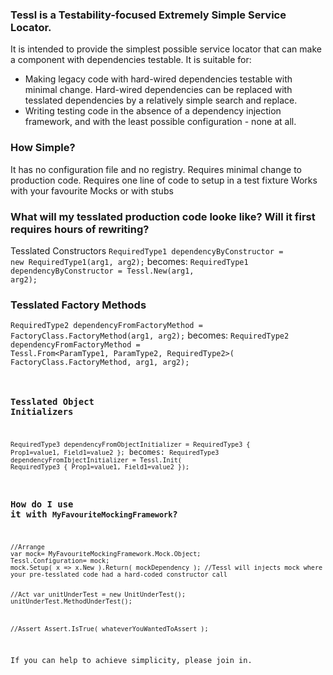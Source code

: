 ### Tessl is a Testability-focused Extremely Simple Service Locator.

It is intended to provide the simplest possible service locator that can make a component with dependencies testable. It is suitable for:

- Making legacy code with hard-wired dependencies testable with minimal change. Hard-wired dependencies can be replaced with tesslated dependencies by a relatively simple search and replace.
- Writing testing code in the absence of a dependency injection framework, and with the least possible configuration - none at all.

### How Simple?

It has no configuration file and no registry.
Requires minimal change to production code.
Requires one line of code to setup in a test fixture
Works with your favourite Mocks or with stubs

### What will my tesslated production code looke like? Will it first requires hours of rewriting?

Tesslated Constructors
<code>RequiredType1 dependencyByConstructor = new RequiredType1(arg1, arg2);</code>
becomes:
<code>RequiredType1 dependencyByConstructor = Tessl.New<RequiredType1>(arg1, arg2);</code>

### Tesslated Factory Methods

<code>RequiredType2 dependencyFromFactoryMethod = FactoryClass.FactoryMethod(arg1, arg2);</code>
becomes:
<code>RequiredType2 dependencyFromFactoryMethod = Tessl.From<ParamType1, ParamType2, RequiredType2>( FactoryClass.FactoryMethod, arg1, arg2);

### Tesslated Object Initializers

<code>RequiredType3 dependencyFromObjectInitializer = RequiredType3 { Prop1=value1, Field1=value2 };</code>
becomes:
<code>RequiredType3 dependencyFromIbjectInitializer = Tessl.Init<RequiredType3>( RequiredType3 { Prop1=value1, Field1=value2 });</code>

### How do I use it with `MyFavouriteMockingFramework`?

<code>
//Arrange
var mock= MyFavouriteMockingFramework.Mock<ITessl>.Object;
Tessl.Configuration= mock;
mock.Setup( x => x.New<Dependency> ).Return( mockDependency ); //Tessl will injects mock where your pre-tesslated code had a hard-coded constructor call

//Act
var unitUnderTest = new UnitUnderTest();
unitUnderTest.MethodUnderTest();

//Assert
Assert.IsTrue( whateverYouWantedToAssert );
</code>

If you can help to achieve simplicity, please join in.
